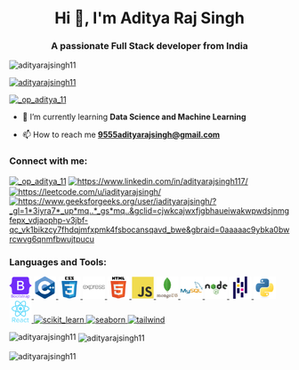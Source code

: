 <h1 align="center">Hi 👋, I'm Aditya Raj Singh</h1>
<h3 align="center">A passionate Full Stack developer from India</h3>

<p align="left"> <img src="https://komarev.com/ghpvc/?username=adityarajsingh11&label=Profile%20views&color=0e75b6&style=flat" alt="adityarajsingh11" /> </p>

<p align="left"> <a href="https://github.com/ryo-ma/github-profile-trophy"><img src="https://github-profile-trophy.vercel.app/?username=adityarajsingh11" alt="adityarajsingh11" /></a> </p>

<p align="left"> <a href="https://twitter.com/_op_aditya_11" target="blank"><img src="https://img.shields.io/twitter/follow/_op_aditya_11?logo=twitter&style=for-the-badge" alt="_op_aditya_11" /></a> </p>

- 🌱 I’m currently learning **Data Science and Machine Learning**

- 📫 How to reach me **9555adityarajsingh@gmail.com**

<h3 align="left">Connect with me:</h3>
<p align="left">
<a href="https://twitter.com/_op_aditya_11" target="blank"><img align="center" src="https://raw.githubusercontent.com/rahuldkjain/github-profile-readme-generator/master/src/images/icons/Social/twitter.svg" alt="_op_aditya_11" height="30" width="40" /></a>
<a href="https://linkedin.com/in/https://www.linkedin.com/in/adityarajsingh117/" target="blank"><img align="center" src="https://raw.githubusercontent.com/rahuldkjain/github-profile-readme-generator/master/src/images/icons/Social/linked-in-alt.svg" alt="https://www.linkedin.com/in/adityarajsingh117/" height="30" width="40" /></a>
<a href="https://www.leetcode.com/https://leetcode.com/u/iadityarajsingh/" target="blank"><img align="center" src="https://raw.githubusercontent.com/rahuldkjain/github-profile-readme-generator/master/src/images/icons/Social/leet-code.svg" alt="https://leetcode.com/u/iadityarajsingh/" height="30" width="40" /></a>
<a href="https://auth.geeksforgeeks.org/user/https://www.geeksforgeeks.org/user/iadityarajsingh/?_gl=1*3iyra7*_up*mq..*_gs*mq..&gclid=cjwkcajwxfjgbhaueiwakwpwdsjnmgfepx_vdjaophp-v3jbf-qc_vk1bikzcy7fhdqjmfxpmk4fsbocansqavd_bwe&gbraid=0aaaaac9ybka0bwrcwvg6qnmfbwujtpucu" target="blank"><img align="center" src="https://raw.githubusercontent.com/rahuldkjain/github-profile-readme-generator/master/src/images/icons/Social/geeks-for-geeks.svg" alt="https://www.geeksforgeeks.org/user/iadityarajsingh/?_gl=1*3iyra7*_up*mq..*_gs*mq..&gclid=cjwkcajwxfjgbhaueiwakwpwdsjnmgfepx_vdjaophp-v3jbf-qc_vk1bikzcy7fhdqjmfxpmk4fsbocansqavd_bwe&gbraid=0aaaaac9ybka0bwrcwvg6qnmfbwujtpucu" height="30" width="40" /></a>
</p>

<h3 align="left">Languages and Tools:</h3>
<p align="left"> <a href="https://getbootstrap.com" target="_blank" rel="noreferrer"> <img src="https://raw.githubusercontent.com/devicons/devicon/master/icons/bootstrap/bootstrap-plain-wordmark.svg" alt="bootstrap" width="40" height="40"/> </a> <a href="https://www.w3schools.com/cpp/" target="_blank" rel="noreferrer"> <img src="https://raw.githubusercontent.com/devicons/devicon/master/icons/cplusplus/cplusplus-original.svg" alt="cplusplus" width="40" height="40"/> </a> <a href="https://www.w3schools.com/css/" target="_blank" rel="noreferrer"> <img src="https://raw.githubusercontent.com/devicons/devicon/master/icons/css3/css3-original-wordmark.svg" alt="css3" width="40" height="40"/> </a> <a href="https://expressjs.com" target="_blank" rel="noreferrer"> <img src="https://raw.githubusercontent.com/devicons/devicon/master/icons/express/express-original-wordmark.svg" alt="express" width="40" height="40"/> </a> <a href="https://www.w3.org/html/" target="_blank" rel="noreferrer"> <img src="https://raw.githubusercontent.com/devicons/devicon/master/icons/html5/html5-original-wordmark.svg" alt="html5" width="40" height="40"/> </a> <a href="https://developer.mozilla.org/en-US/docs/Web/JavaScript" target="_blank" rel="noreferrer"> <img src="https://raw.githubusercontent.com/devicons/devicon/master/icons/javascript/javascript-original.svg" alt="javascript" width="40" height="40"/> </a> <a href="https://www.mongodb.com/" target="_blank" rel="noreferrer"> <img src="https://raw.githubusercontent.com/devicons/devicon/master/icons/mongodb/mongodb-original-wordmark.svg" alt="mongodb" width="40" height="40"/> </a> <a href="https://www.mysql.com/" target="_blank" rel="noreferrer"> <img src="https://raw.githubusercontent.com/devicons/devicon/master/icons/mysql/mysql-original-wordmark.svg" alt="mysql" width="40" height="40"/> </a> <a href="https://nodejs.org" target="_blank" rel="noreferrer"> <img src="https://raw.githubusercontent.com/devicons/devicon/master/icons/nodejs/nodejs-original-wordmark.svg" alt="nodejs" width="40" height="40"/> </a> <a href="https://pandas.pydata.org/" target="_blank" rel="noreferrer"> <img src="https://raw.githubusercontent.com/devicons/devicon/2ae2a900d2f041da66e950e4d48052658d850630/icons/pandas/pandas-original.svg" alt="pandas" width="40" height="40"/> </a> <a href="https://www.python.org" target="_blank" rel="noreferrer"> <img src="https://raw.githubusercontent.com/devicons/devicon/master/icons/python/python-original.svg" alt="python" width="40" height="40"/> </a> <a href="https://reactjs.org/" target="_blank" rel="noreferrer"> <img src="https://raw.githubusercontent.com/devicons/devicon/master/icons/react/react-original-wordmark.svg" alt="react" width="40" height="40"/> </a> <a href="https://scikit-learn.org/" target="_blank" rel="noreferrer"> <img src="https://upload.wikimedia.org/wikipedia/commons/0/05/Scikit_learn_logo_small.svg" alt="scikit_learn" width="40" height="40"/> </a> <a href="https://seaborn.pydata.org/" target="_blank" rel="noreferrer"> <img src="https://seaborn.pydata.org/_images/logo-mark-lightbg.svg" alt="seaborn" width="40" height="40"/> </a> <a href="https://tailwindcss.com/" target="_blank" rel="noreferrer"> <img src="https://www.vectorlogo.zone/logos/tailwindcss/tailwindcss-icon.svg" alt="tailwind" width="40" height="40"/> </a> </p>

<p><img align="left" src="https://github-readme-stats.vercel.app/api/top-langs?username=adityarajsingh11&show_icons=true&locale=en&layout=compact" alt="adityarajsingh11" /></p>

<p>&nbsp;<img align="center" src="https://github-readme-stats.vercel.app/api?username=adityarajsingh11&show_icons=true&locale=en" alt="adityarajsingh11" /></p>

<p><img align="center" src="https://github-readme-streak-stats.herokuapp.com/?user=adityarajsingh11&" alt="adityarajsingh11" /></p>
